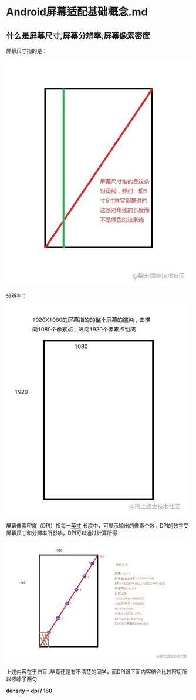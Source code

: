 # Android屏幕适配基础概念.md
## **什么是屏幕尺寸,屏幕分辨率,屏幕像素密度**
屏幕尺寸指的是：



![image](images/image1.jpeg)



分辨率：



![image](images/image2.jpeg)



屏幕像素密度（DPI）指每一[英寸](https://link.zhihu.com/?target=https%3A//link.juejin.cn/%3Ftarget%3Dhttps%253A%252F%252Fbaike.baidu.com%252Fitem%252F%25E8%258B%25B1%25E5%25AF%25B8)
长度中，可显示输出的像素个数，DPI的数字受屏幕尺寸和分辨率所影响，DPI可以通过计算所得



![image](images/image3.jpeg)



上述内容在于扫盲..毕竟还是有不清楚的同学，而DPI跟下面内容结合比较密切所以啰嗦了两句

**density = dpi / 160**